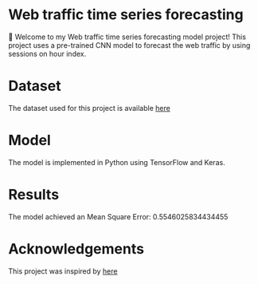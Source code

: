 # Web traffic time series forecasting
👋 Welcome to my Web traffic time series forecasting model project! This project uses a pre-trained CNN model to forecast the web traffic by using sessions on hour index.
# Dataset
The dataset used for this project is available [here](https://www.kaggle.com/kajal1/web-traffic-forecast-dataset)
# Model
The model is implemented in Python using TensorFlow and Keras.
# Results
The model achieved an Mean Square Error: 0.5546025834434455
# Acknowledgements
This project was inspired by [here](https://www.kaggle.com/code/shubhendughosh00/web-traffic-forecasting)
